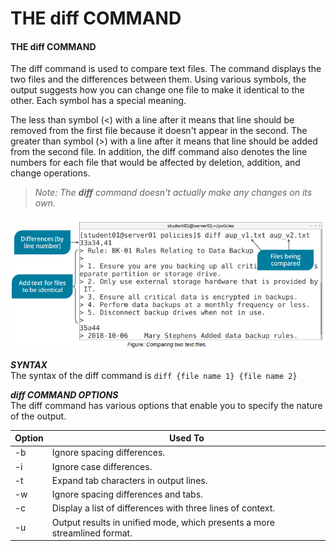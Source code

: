 # THE diff COMMAND

#### THE diff COMMAND

The diff command is used to compare text files. The command displays the two files and the differences between them. Using various symbols, the output suggests how you can change one file to make it identical to the other. Each symbol has a special meaning.

The less than symbol (<) with a line after it means that line should be removed from the first file because it doesn't appear in the second. The greater than symbol (>) with a line after it means that line should be added from the second file. In addition, the diff command also denotes the line numbers for each file that would be affected by deletion, addition, and change operations.

> _Note: The **diff** command doesn't actually make any changes on its own._

![](./img/diff.png)

**_SYNTAX_**  
The syntax of the diff command is `diff {file name 1} {file name 2}`

**_diff COMMAND OPTIONS_**  
The diff command has various options that enable you to specify the nature of the output.

Option | Used To
---- | ----
\-b | Ignore spacing differences.
\-i | Ignore case differences.
\-t | Expand tab characters in output lines.
\-w | Ignore spacing differences and tabs.
\-c | Display a list of differences with three lines of context.
\-u | Output results in unified mode, which presents a more streamlined format.
